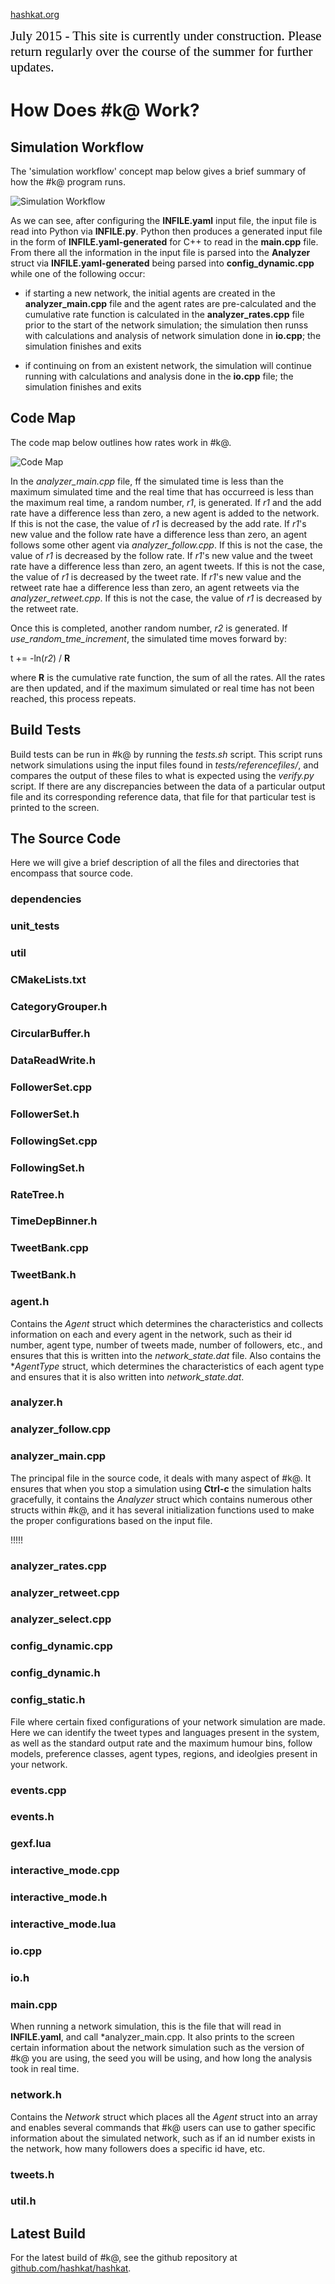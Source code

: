 [hashkat.org](http://hashkat.org)

<span style="color:black; font-family:Georgia; font-size:1.5em;">July 2015 - This site is currently under construction. Please return regularly over the course of the summer for further updates. </span>

# How Does #k@ Work?

## Simulation Workflow

The 'simulation workflow' concept map below gives a brief summary of how the #k@ program runs.

![Simulation Workflow](/img/simulation_workflow.jpg "Simulation Workflow")

As we can see, after configuring the **INFILE.yaml** input file, the input file is read into Python via **INFILE.py**. Python then produces a generated input file in the form of **INFILE.yaml-generated** for C++ to read in the **main.cpp** file. From there all the information in the input file is parsed into the **Analyzer** struct via **INFILE.yaml-generated** being parsed into **config_dynamic.cpp** while one of the following occur:

* if starting a new network, the initial agents are created in the **analyzer_main.cpp** file and the agent rates are pre-calculated and the cumulative rate function is calculated in the **analyzer_rates.cpp** file prior to the start of the network simulation; the simulation then runss with calculations and analysis of network simulation done in **io.cpp**; the simulation finishes and exits

* if continuing on from an existent network, the simulation will continue running with calculations and analysis done in the **io.cpp** file; the simulation finishes and exits 

## Code Map

The code map below outlines how rates work in #k@.

![Code Map](/img/code_map.jpg "Code Map")

In the *analyzer_main.cpp* file, ff the simulated time is less than the maximum simulated time and the real time that has occurreed is less than the maximum real time, a random number, *r1*, is generated. If *r1* and the add rate have a difference less than zero, a new agent is added to the network. If this is not the case, the value of *r1* is decreased by the add rate. If *r1*'s new value and the follow rate have a difference less than zero, an agent follows some other agent via *analyzer_follow.cpp*. If this is not the case, the value of *r1* is decreased by the follow rate. If *r1*'s new value and the tweet rate have a difference less than zero, an agent tweets. If this is not the case, the value of *r1* is decreased by the tweet rate. If *r1*'s new value and the retweet rate hae a difference less than zero, an agent retweets via the *analyzer_retweet.cpp*. If this is not the case, the value of *r1* is decreased by the retweet rate.   

Once this is completed, another random number, *r2* is generated. If *use_random_tme_increment*, the simulated time moves forward by:

t += -ln(*r2*) / **R**

where **R** is the cumulative rate function, the sum of all the rates. All the rates are then updated, and if the maximum simulated or real time has not been reached, this process repeats.

## Build Tests

Build tests can be run in #k@ by running the *tests.sh* script. This script runs network simulations using the input files found in *tests/referencefiles/*, and compares the output of these files to what is expected using the *verify.py* script. If there are any discrepancies between the data of a particular output file and its corresponding reference data, that file for that particular test is printed to the screen.

## The Source Code

Here we will give a brief description of all the files and directories that encompass that source code.

### dependencies



### unit_tests



### util



### CMakeLists.txt



### CategoryGrouper.h



### CircularBuffer.h



### DataReadWrite.h



### FollowerSet.cpp



### FollowerSet.h



### FollowingSet.cpp



### FollowingSet.h



### RateTree.h



### TimeDepBinner.h



### TweetBank.cpp



### TweetBank.h



### agent.h

Contains the *Agent* struct which determines the characteristics and collects information on each and every agent in the network, such as their id number, agent type, number of tweets made, number of followers, etc., and ensures that this is written into the *network_state.dat* file. Also contains the **AgentType* struct, which determines the characteristics of each agent type and ensures that it is also written into *network_state.dat*. 

### analyzer.h



### analyzer_follow.cpp



### analyzer_main.cpp

The principal file in the source code, it deals with many aspect of #k@. It ensures that when you stop a simulation using **Ctrl-c** the simulation halts gracefully, it contains the *Analyzer* struct which contains numerous other structs within #k@, and it has several initialization functions used to make the proper configurations based on the input file.

!!!!! 

### analyzer_rates.cpp



### analyzer_retweet.cpp



### analyzer_select.cpp



### config_dynamic.cpp



### config_dynamic.h



### config_static.h 

File where certain fixed configurations of your network simulation are made. Here we can identify the tweet types and languages present in the system, as well as the standard output rate and the maximum humour bins, follow models, preference classes, agent types, regions, and ideolgies present in your network.

### events.cpp



### events.h



### gexf.lua



### interactive_mode.cpp



### interactive_mode.h



### interactive_mode.lua



### io.cpp



### io.h



### main.cpp

When running a network simulation, this is the file that will read in **INFILE.yaml**, and call *analyzer_main.cpp. It also prints to the screen certain information about the network simulation such as the version of #k@ you are using, the seed you will be using, and how long the analysis took in real time. 

### network.h

Contains the *Network* struct which places all the *Agent* struct into an array and enables several commands that #k@ users can use to gather specific information about the simulated network, such as if an id number exists in the network, how many followers does a specific id have, etc.

### tweets.h



### util.h



## Latest Build

For the latest build of #k@, see the github repository at [github.com/hashkat/hashkat](https://github.com/hashkat/hashkat).